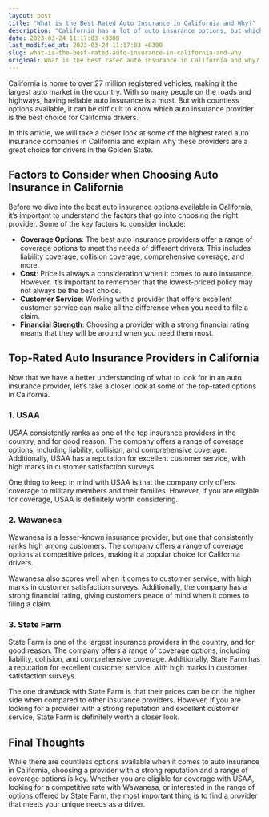 ```yaml
---
layout: post
title: "What is the Best Rated Auto Insurance in California and Why?"
description: "California has a lot of auto insurance options, but which one is the best? In this article, we will look at some of the highest-rated auto insurance companies in California and explain why they are a good option for drivers in the state."
date: 2023-03-24 11:17:03 +0300
last_modified_at: 2023-03-24 11:17:03 +0300
slug: what-is-the-best-rated-auto-insurance-in-california-and-why
original: What is the best rated auto insurance in California and why?
---
```

California is home to over 27 million registered vehicles, making it the largest auto market in the country. With so many people on the roads and highways, having reliable auto insurance is a must. But with countless options available, it can be difficult to know which auto insurance provider is the best choice for California drivers.

In this article, we will take a closer look at some of the highest rated auto insurance companies in California and explain why these providers are a great choice for drivers in the Golden State.

## Factors to Consider when Choosing Auto Insurance in California

Before we dive into the best auto insurance options available in California, it’s important to understand the factors that go into choosing the right provider. Some of the key factors to consider include:

- **Coverage Options**: The best auto insurance providers offer a range of coverage options to meet the needs of different drivers. This includes liability coverage, collision coverage, comprehensive coverage, and more.
- **Cost**: Price is always a consideration when it comes to auto insurance. However, it’s important to remember that the lowest-priced policy may not always be the best choice.
- **Customer Service**: Working with a provider that offers excellent customer service can make all the difference when you need to file a claim.
- **Financial Strength**: Choosing a provider with a strong financial rating means that they will be around when you need them most.

## Top-Rated Auto Insurance Providers in California

Now that we have a better understanding of what to look for in an auto insurance provider, let’s take a closer look at some of the top-rated options in California.

### 1. USAA

USAA consistently ranks as one of the top insurance providers in the country, and for good reason. The company offers a range of coverage options, including liability, collision, and comprehensive coverage. Additionally, USAA has a reputation for excellent customer service, with high marks in customer satisfaction surveys.

One thing to keep in mind with USAA is that the company only offers coverage to military members and their families. However, if you are eligible for coverage, USAA is definitely worth considering.

### 2. Wawanesa

Wawanesa is a lesser-known insurance provider, but one that consistently ranks high among customers. The company offers a range of coverage options at competitive prices, making it a popular choice for California drivers.

Wawanesa also scores well when it comes to customer service, with high marks in customer satisfaction surveys. Additionally, the company has a strong financial rating, giving customers peace of mind when it comes to filing a claim.

### 3. State Farm

State Farm is one of the largest insurance providers in the country, and for good reason. The company offers a range of coverage options, including liability, collision, and comprehensive coverage. Additionally, State Farm has a reputation for excellent customer service, with high marks in customer satisfaction surveys.

The one drawback with State Farm is that their prices can be on the higher side when compared to other insurance providers. However, if you are looking for a provider with a strong reputation and excellent customer service, State Farm is definitely worth a closer look.

## Final Thoughts

While there are countless options available when it comes to auto insurance in California, choosing a provider with a strong reputation and a range of coverage options is key. Whether you are eligible for coverage with USAA, looking for a competitive rate with Wawanesa, or interested in the range of options offered by State Farm, the most important thing is to find a provider that meets your unique needs as a driver.